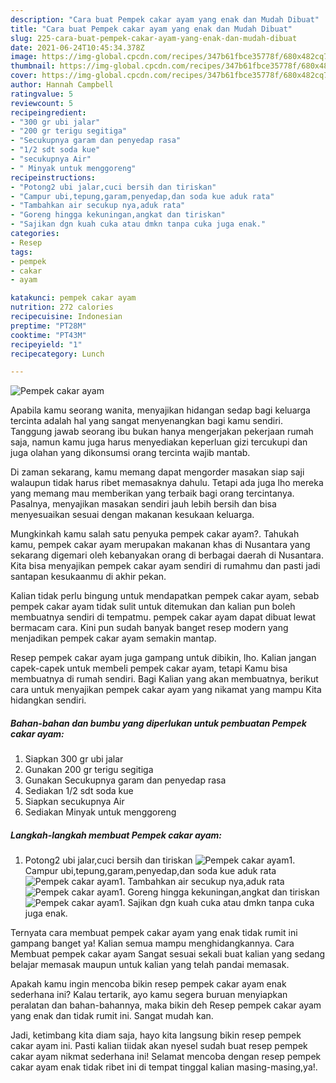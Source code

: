 ```yaml
---
description: "Cara buat Pempek cakar ayam yang enak dan Mudah Dibuat"
title: "Cara buat Pempek cakar ayam yang enak dan Mudah Dibuat"
slug: 225-cara-buat-pempek-cakar-ayam-yang-enak-dan-mudah-dibuat
date: 2021-06-24T10:45:34.378Z
image: https://img-global.cpcdn.com/recipes/347b61fbce35778f/680x482cq70/pempek-cakar-ayam-foto-resep-utama.jpg
thumbnail: https://img-global.cpcdn.com/recipes/347b61fbce35778f/680x482cq70/pempek-cakar-ayam-foto-resep-utama.jpg
cover: https://img-global.cpcdn.com/recipes/347b61fbce35778f/680x482cq70/pempek-cakar-ayam-foto-resep-utama.jpg
author: Hannah Campbell
ratingvalue: 5
reviewcount: 5
recipeingredient:
- "300 gr ubi jalar"
- "200 gr terigu segitiga"
- "Secukupnya garam dan penyedap rasa"
- "1/2 sdt soda kue"
- "secukupnya Air"
- " Minyak untuk menggoreng"
recipeinstructions:
- "Potong2 ubi jalar,cuci bersih dan tiriskan"
- "Campur ubi,tepung,garam,penyedap,dan soda kue aduk rata"
- "Tambahkan air secukup nya,aduk rata"
- "Goreng hingga kekuningan,angkat dan tiriskan"
- "Sajikan dgn kuah cuka atau dmkn tanpa cuka juga enak."
categories:
- Resep
tags:
- pempek
- cakar
- ayam

katakunci: pempek cakar ayam 
nutrition: 272 calories
recipecuisine: Indonesian
preptime: "PT28M"
cooktime: "PT43M"
recipeyield: "1"
recipecategory: Lunch

---
```



![Pempek cakar ayam](https://img-global.cpcdn.com/recipes/347b61fbce35778f/680x482cq70/pempek-cakar-ayam-foto-resep-utama.jpg)

Apabila kamu seorang wanita, menyajikan hidangan sedap bagi keluarga tercinta adalah hal yang sangat menyenangkan bagi kamu sendiri. Tanggung jawab seorang ibu bukan hanya mengerjakan pekerjaan rumah saja, namun kamu juga harus menyediakan keperluan gizi tercukupi dan juga olahan yang dikonsumsi orang tercinta wajib mantab.

Di zaman  sekarang, kamu memang dapat mengorder masakan siap saji walaupun tidak harus ribet memasaknya dahulu. Tetapi ada juga lho mereka yang memang mau memberikan yang terbaik bagi orang tercintanya. Pasalnya, menyajikan masakan sendiri jauh lebih bersih dan bisa menyesuaikan sesuai dengan makanan kesukaan keluarga. 



Mungkinkah kamu salah satu penyuka pempek cakar ayam?. Tahukah kamu, pempek cakar ayam merupakan makanan khas di Nusantara yang sekarang digemari oleh kebanyakan orang di berbagai daerah di Nusantara. Kita bisa menyajikan pempek cakar ayam sendiri di rumahmu dan pasti jadi santapan kesukaanmu di akhir pekan.

Kalian tidak perlu bingung untuk mendapatkan pempek cakar ayam, sebab pempek cakar ayam tidak sulit untuk ditemukan dan kalian pun boleh membuatnya sendiri di tempatmu. pempek cakar ayam dapat dibuat lewat bermacam cara. Kini pun sudah banyak banget resep modern yang menjadikan pempek cakar ayam semakin mantap.

Resep pempek cakar ayam juga gampang untuk dibikin, lho. Kalian jangan capek-capek untuk membeli pempek cakar ayam, tetapi Kamu bisa membuatnya di rumah sendiri. Bagi Kalian yang akan membuatnya, berikut cara untuk menyajikan pempek cakar ayam yang nikamat yang mampu Kita hidangkan sendiri.

<!--inarticleads1-->

##### Bahan-bahan dan bumbu yang diperlukan untuk pembuatan Pempek cakar ayam:

1. Siapkan 300 gr ubi jalar
1. Gunakan 200 gr terigu segitiga
1. Gunakan Secukupnya garam dan penyedap rasa
1. Sediakan 1/2 sdt soda kue
1. Siapkan secukupnya Air
1. Sediakan  Minyak untuk menggoreng




<!--inarticleads2-->

##### Langkah-langkah membuat Pempek cakar ayam:

1. Potong2 ubi jalar,cuci bersih dan tiriskan
<img src="https://img-global.cpcdn.com/steps/0c4dc8695a1bf8fe/160x128cq70/pempek-cakar-ayam-langkah-memasak-1-foto.jpg" alt="Pempek cakar ayam">1. Campur ubi,tepung,garam,penyedap,dan soda kue aduk rata
<img src="https://img-global.cpcdn.com/steps/fc2ba615028edbb9/160x128cq70/pempek-cakar-ayam-langkah-memasak-2-foto.jpg" alt="Pempek cakar ayam">1. Tambahkan air secukup nya,aduk rata
<img src="https://img-global.cpcdn.com/steps/0ce3aa3f9f506955/160x128cq70/pempek-cakar-ayam-langkah-memasak-3-foto.jpg" alt="Pempek cakar ayam">1. Goreng hingga kekuningan,angkat dan tiriskan
<img src="https://img-global.cpcdn.com/steps/b030cf06f714c086/160x128cq70/pempek-cakar-ayam-langkah-memasak-4-foto.jpg" alt="Pempek cakar ayam">1. Sajikan dgn kuah cuka atau dmkn tanpa cuka juga enak.




Ternyata cara membuat pempek cakar ayam yang enak tidak rumit ini gampang banget ya! Kalian semua mampu menghidangkannya. Cara Membuat pempek cakar ayam Sangat sesuai sekali buat kalian yang sedang belajar memasak maupun untuk kalian yang telah pandai memasak.

Apakah kamu ingin mencoba bikin resep pempek cakar ayam enak sederhana ini? Kalau tertarik, ayo kamu segera buruan menyiapkan peralatan dan bahan-bahannya, maka bikin deh Resep pempek cakar ayam yang enak dan tidak rumit ini. Sangat mudah kan. 

Jadi, ketimbang kita diam saja, hayo kita langsung bikin resep pempek cakar ayam ini. Pasti kalian tiidak akan nyesel sudah buat resep pempek cakar ayam nikmat sederhana ini! Selamat mencoba dengan resep pempek cakar ayam enak tidak ribet ini di tempat tinggal kalian masing-masing,ya!.

